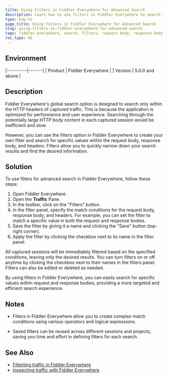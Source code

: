 ```yaml
---
title: Using Filters in Fiddler Everywhere for Advanced Search
description: Learn how to use filters in Fiddler Everywhere to search for specific values within request and response bodies and headers.
type: how-to
page_title: Using Filters in Fiddler Everywhere for Advanced Search
slug: using-filters-in-fiddler-everywhere-for-advanced-search
tags: fiddler-everywhere, search, filters, request body, response body, headers
res_type: kb
---
```


## Environment

|----------|-------|
| Product  | Fiddler Everywhere |
| Version  | 5.0.0 and above |

## Description

Fiddler Everywhere's global search option is designed to search only within the HTTP headers of captured traffic. This is because the application is optimized for performance and user experience. Searching through the potentially large  HTTP body content in each captured session would be inefficient and slow.

However, you can use the filters option in Fiddler Everywhere to create your own filter and search for specific values within the request body, response body, and headers. Filters allow you to quickly narrow down your search results and find the desired information.

## Solution

To use filters for advanced search in Fiddler Everywhere, follow these steps:

1. Open Fiddler Everywhere.
1. Open the **Traffic** Pane.
1. In the toolbar, click on the "Filters" button.
1. In the filter panel, specify the match conditions for the request body, response body, and headers. For example, you can set the filter to match a specific value in both the request and response bodies.
1. Save the filter by giving it a name and clicking the "Save" button (top-right corner).
1. Apply the filter by clicking the checkbox next to its name in the filter panel.

All captured sessions will be immediately filtered based on the specified conditions, leaving only the desired results. You can turn filters on or off anytime by clicking the checkbox next to their names in the filters panel. Filters can also be edited or deleted as needed.

By using filters in Fiddler Everywhere, you can easily search for specific values within request and response bodies, providing a more targeted and efficient search experience.

## Notes

- Filters in Fiddler Everywhere allow you to create complex match conditions using various operators and logical expressions.

- Saved filters can be reused across different sessions and projects, saving you time and effort in defining filters for each search.

## See Also
- [Filterting traffic in Fiddler Everywhere](https://docs.telerik.com/fiddler-everywhere/modify-and-filter-traffic/filter-traffic)
- [Inspecting traffic with Fiddler Everywhere](https://docs.telerik.com/fiddler-everywhere/inspect-traffic/inspect-traffic)
